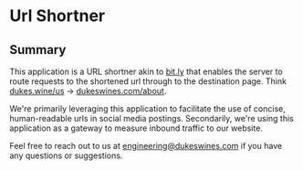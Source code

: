 # Url Shortner

## Summary
This application is a URL shortner akin to [bit.ly](bit.ly) that enables the server to route requests to the shortened url through to the destination page. Think [dukes.wine/us](https://dukes.wine/us) &rarr; [dukeswines.com/about](https://dukeswines.com/about).

We're primarily leveraging this application to facilitate the use of concise, human-readable urls in  social media postings. Secondarily, we're using this application as a gateway to measure inbound traffic to our website.

Feel free to reach out to us at [engineering@dukeswines.com](mailto:engineering@dukeswines.com) if you have any questions or suggestions.

